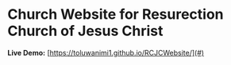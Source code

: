 # Church Website for Resurection Church of Jesus Christ
 **Live Demo:** [https://toluwanimi1.github.io/RCJCWebsite/](#)
